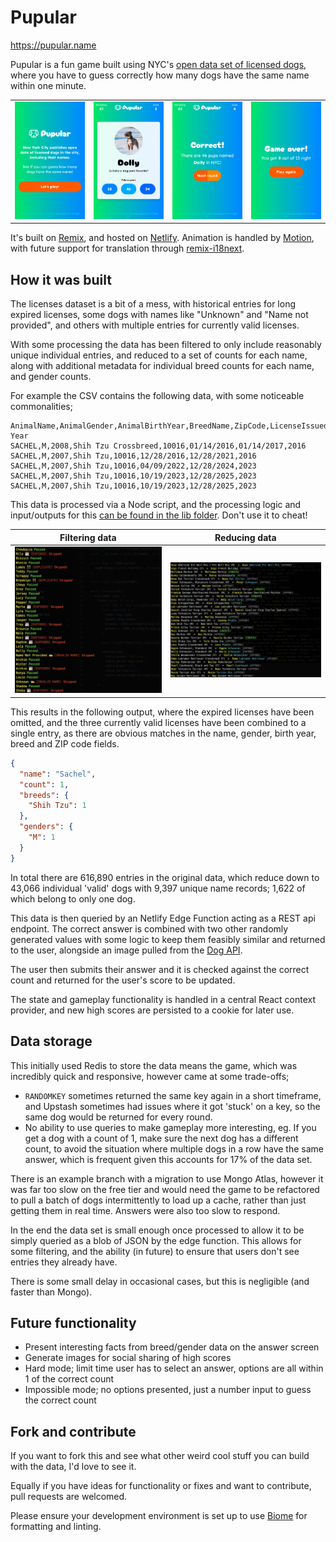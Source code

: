 # Pupular

https://pupular.name

Pupular is a fun game built using NYC's [open data set of licensed dogs](https://data.cityofnewyork.us/Health/NYC-Dog-Licensing-Dataset/nu7n-tubp/about_data), where you have to guess correctly how many dogs have the same name within one minute.

|                                                     |                                             |                                                            |                                                  |
| --------------------------------------------------- | ------------------------------------------- | ---------------------------------------------------------- | ------------------------------------------------ |
| ![Play Screen](./public/screenshots/game_start.png) | ![Round](./public/screenshots/in_round.png) | ![Correct Answer](./public/screenshots/correct_answer.png) | ![Game Over](./public/screenshots/game_over.png) |

It's built on [Remix](https://remix.run/), and hosted on [Netlify](https://www.netlify.com/). Animation is handled by [Motion](https://motion.dev), with future support for translation through [remix-i18next](https://github.com/sergiodxa/remix-i18next).

## How it was built

The licenses dataset is a bit of a mess, with historical entries for long expired licenses, some dogs with names like "Unknown" and "Name not provided", and others with multiple entries for currently valid licenses.

With some processing the data has been filtered to only include reasonably unique individual entries, and reduced to a set of counts for each name, along with additional metadata for individual breed counts for each name, and gender counts.

For example the CSV contains the following data, with some noticeable commonalities;

```csv
AnimalName,AnimalGender,AnimalBirthYear,BreedName,ZipCode,LicenseIssuedDate,LicenseExpiredDate,Extract Year
SACHEL,M,2008,Shih Tzu Crossbreed,10016,01/14/2016,01/14/2017,2016
SACHEL,M,2007,Shih Tzu,10016,12/28/2016,12/28/2021,2016
SACHEL,M,2007,Shih Tzu,10016,04/09/2022,12/28/2024,2023
SACHEL,M,2007,Shih Tzu,10016,10/19/2023,12/28/2025,2023
SACHEL,M,2007,Shih Tzu,10016,10/19/2023,12/28/2025,2023
```

This data is processed via a Node script, and the processing logic and input/outputs for this [can be found in the lib folder](./lib/data/). Don't use it to cheat!

| Filtering data                                                | Reducing data                                               |
| ------------------------------------------------------------- | ----------------------------------------------------------- |
| ![Filtering Data](./public/screenshots/process-filtering.png) | ![Reducing Data](./public/screenshots/process-reducing.png) |

This results in the following output, where the expired licenses have been omitted, and the three currently valid licenses have been combined to a single entry, as there are obvious matches in the name, gender, birth year, breed and ZIP code fields.

```json
{
  "name": "Sachel",
  "count": 1,
  "breeds": {
    "Shih Tzu": 1
  },
  "genders": {
    "M": 1
  }
}
```

In total there are 616,890 entries in the original data, which reduce down to 43,066 individual 'valid' dogs with 9,397 unique name records; 1,622 of which belong to only one dog.

This data is then queried by an Netlify Edge Function acting as a REST api endpoint. The correct answer is combined with two other randomly generated values with some logic to keep them feasibly similar and returned to the user, alongside an image pulled from the [Dog API](https://dog.ceo/api).

The user then submits their answer and it is checked against the correct count and returned for the user's score to be updated.

The state and gameplay functionality is handled in a central React context provider, and new high scores are persisted to a cookie for later use.

## Data storage

This initially used Redis to store the data means the game, which was incredibly quick and responsive, however came at some trade-offs;

- `RANDOMKEY` sometimes returned the same key again in a short timeframe, and Upstash sometimes had issues where it got 'stuck' on a key, so the same dog would be returned for every round.
- No ability to use queries to make gameplay more interesting, eg. If you get a dog with a count of 1, make sure the next dog has a different count, to avoid the situation where multiple dogs in a row have the same answer, which is frequent given this accounts for 17% of the data set.

There is an example branch with a migration to use Mongo Atlas, however it was far too slow on the free tier and would need the game to be refactored to pull a batch of dogs intermittently to load up a cache, rather than just getting them in real time. Answers were also too slow to respond.

In the end the data set is small enough once processed to allow it to be simply queried as a blob of JSON by the edge function. This allows for some filtering, and the ability (in future) to ensure that users don't see entries they already have.

There is some small delay in occasional cases, but this is negligible (and faster than Mongo).

## Future functionality

- Present interesting facts from breed/gender data on the answer screen
- Generate images for social sharing of high scores
- Hard mode; limit time user has to select an answer, options are all within 1 of the correct count
- Impossible mode; no options presented, just a number input to guess the correct count

## Fork and contribute

If you want to fork this and see what other weird cool stuff you can build with the data, I'd love to see it.

Equally if you have ideas for functionality or fixes and want to contribute, pull requests are welcomed.

Please ensure your development environment is set up to use [Biome](https://biomejs.dev/) for formatting and linting.
